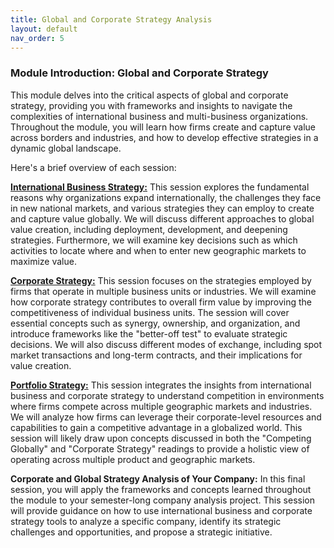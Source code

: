 ```yaml
---
title: Global and Corporate Strategy Analysis
layout: default
nav_order: 5
---
```


### **Module Introduction: Global and Corporate Strategy**

This module delves into the critical aspects of global and corporate strategy, providing you with frameworks and insights to navigate the complexities of international business and multi-business organizations. Throughout the module, you will learn how firms create and capture value across borders and industries, and how to develop effective strategies in a dynamic global landscape.

Here's a brief overview of each session:

[**International Business Strategy:**](/topics/portfolio/global) This session explores the fundamental reasons why organizations expand internationally, the challenges they face in new national markets, and various strategies they can employ to create and capture value globally. We will discuss different approaches to global value creation, including deployment, development, and deepening strategies. Furthermore, we will examine key decisions such as which activities to locate where and when to enter new geographic markets to maximize value.

[**Corporate Strategy:**](/topics/portfolio/corporate) This session focuses on the strategies employed by firms that operate in multiple business units or industries. We will examine how corporate strategy contributes to overall firm value by improving the competitiveness of individual business units. The session will cover essential concepts such as synergy, ownership, and organization, and introduce frameworks like the "better-off test" to evaluate strategic decisions. We will also discuss different modes of exchange, including spot market transactions and long-term contracts, and their implications for value creation.

[**Portfolio Strategy:**](/topics/portfolio/portfolio) This session integrates the insights from international business and corporate strategy to understand competition in environments where firms compete across multiple geographic markets and industries. We will analyze how firms can leverage their corporate-level resources and capabilities to gain a competitive advantage in a globalized world. This session will likely draw upon concepts discussed in both the "Competing Globally" and "Corporate Strategy" readings to provide a holistic view of operating across multiple product and geographic markets.

**Corporate and Global Strategy Analysis of Your Company:** In this final session, you will apply the frameworks and concepts learned throughout the module to your semester-long company analysis project. This session will provide guidance on how to use international business and corporate strategy tools to analyze a specific company, identify its strategic challenges and opportunities, and propose a strategic initiative.
